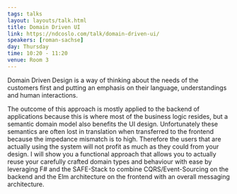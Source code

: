 ```yaml
---
tags: talks
layout: layouts/talk.html
title: Domain Driven UI
link: https://ndcoslo.com/talk/domain-driven-ui/
speakers: [roman-sachse]
day: Thursday
time: 10:20 - 11:20
venue: Room 3
---
```

Domain Driven Design is a way of thinking about the needs of the customers first and putting an emphasis on their language, understandings and human interactions.

The outcome of this approach is mostly applied to the backend of applications because this is where most of the business logic resides, but a semantic domain model also benefits the UI design. Unfortunately these semantics are often lost in translation when transferred to the frontend because the impedance mismatch is to high. Therefore the users that are actually using the system will not profit as much as they could from your design. I will show you a functional approach that allows you to actually reuse your carefully crafted domain types and behaviour with ease by leveraging F# and the SAFE-Stack to combine CQRS/Event-Sourcing on the backend and the Elm architecture on the frontend with an overall messaging architecture.